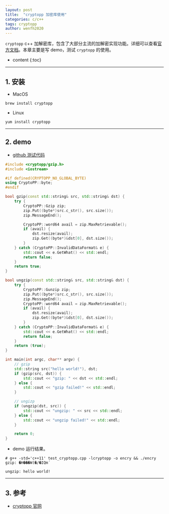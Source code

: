 ```yaml
---
layout: post
title:  "cryptopp 加密库使用"
categories: c/c++
tags: cryptopp
author: wenfh2020
---
```


`cryptopp` c++ 加解密库，包含了大部分主流的加解密实现功能。详细可以查看[官方文档](https://www.cryptopp.com/)。本章主要是写 demo，测试 `cryptopp` 的使用。



* content
{:toc}

---

## 1. 安装

* MacOS

```shell
brew install cryptopp
```

* Linux

```shell
yum install cryptopp
```

---

## 2. demo

* [github 测试代码](https://github.com/wenfh2020/c_test/blob/master/normal/test_cryptopp.cpp)

```c++
#include <cryptopp/gzip.h>
#include <iostream>

#if defined(CRYPTOPP_NO_GLOBAL_BYTE)
using CryptoPP::byte;
#endif

bool gzip(const std::string& src, std::string& dst) {
    try {
        CryptoPP::Gzip zip;
        zip.Put((byte*)src.c_str(), src.size());
        zip.MessageEnd();

        CryptoPP::word64 avail = zip.MaxRetrievable();
        if (avail) {
            dst.resize(avail);
            zip.Get((byte*)&dst[0], dst.size());
        }
    } catch (CryptoPP::InvalidDataFormat& e) {
        std::cout << e.GetWhat() << std::endl;
        return false;
    }
    return true;
}

bool ungzip(const std::string& src, std::string& dst) {
    try {
        CryptoPP::Gunzip zip;
        zip.Put((byte*)src.c_str(), src.size());
        zip.MessageEnd();
        CryptoPP::word64 avail = zip.MaxRetrievable();
        if (avail) {
            dst.resize(avail);
            zip.Get((byte*)&dst[0], dst.size());
        }
    } catch (CryptoPP::InvalidDataFormat& e) {
        std::cout << e.GetWhat() << std::endl;
        return false;
    }
    return (true);
}

int main(int argc, char** argv) {
    // gzip
    std::string src("hello world!"), dst;
    if (gzip(src, dst)) {
        std::cout << "gzip: " << dst << std::endl;
    } else {
        std::cout << "gzip failed!" << std::endl;
    }

    // ungizp
    if (ungzip(dst, src)) {
        std::cout << "ungzip: " << src << std::endl;
    } else {
        std::cout << "ungzip failed!" << std::endl;
    }

    return 0;
}
```

* demo 运行结果。

```shell
# g++ -std='c++11' test_cryptopp.cpp -lcryptopp -o encry && ./encry
gzip: �H���W(�/�IQm´

ungzip: hello world!
```

---

## 3. 参考

* [cryptopp 官网](https://www.cryptopp.com/)
